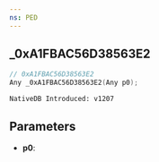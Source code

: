 ```yaml
---
ns: PED
---
```

## _0xA1FBAC56D38563E2

```c
// 0xA1FBAC56D38563E2
Any _0xA1FBAC56D38563E2(Any p0);
```

```
NativeDB Introduced: v1207
```

## Parameters
* **p0**:

